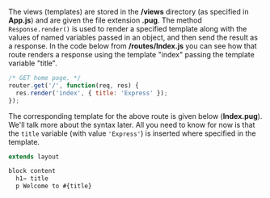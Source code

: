The views (templates) are stored in the **/views** directory (as specified in **App.js**) and are given the file extension **.pug**. The method `Response.render()` is used to render a specified template along with the values of named variables passed in an object, and then send the result as a response. In the code below from **/routes/Index.js** you can see how that route renders a response using the template "index" passing the template variable "title".
    
```js    
/* GET home page. */
router.get('/', function(req, res) {
  res.render('index', { title: 'Express' });
});
```    

The corresponding template for the above route is given below (**Index.pug**). We'll talk more about the syntax later. All you need to know for now is that the `title` variable (with value `'Express'`) is inserted where specified in the template.
    
```js    
extends layout

block content
  h1= title
  p Welcome to #{title}
```    
